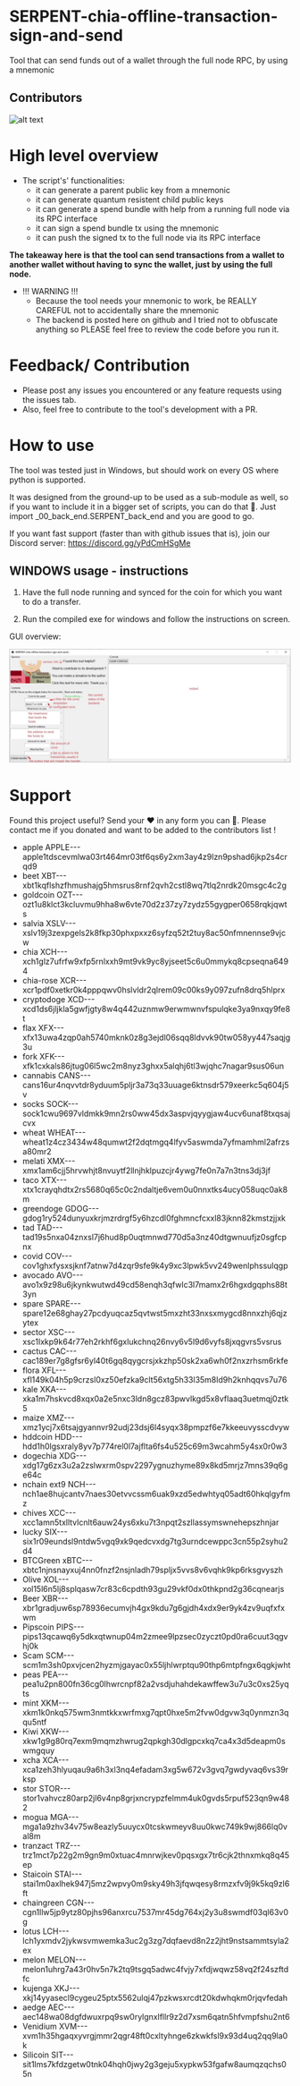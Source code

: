 # SERPENT-chia-offline-transaction-sign-and-send
Tool that can send funds out of a wallet through the full node RPC, by using a mnemonic

## Contributors

![alt text](https://c.tenor.com/FDwYMy302gMAAAAM/tumbleweed-silence.gif?raw=true)

# High level overview
- The script's' functionalities:
    - it can generate a parent public key from a mnemonic
    - it can generate quantum resistent child public keys
    - it can generate a spend bundle with help from a running full node via its RPC interface
    - it can sign a spend bundle tx using the mnemonic
    - it can push the signed tx to the full node via its RPC interface
    
**The takeaway here is that the tool can send transactions from a wallet to another wallet without having to sync the wallet, just by using the full node.**

- !!! WARNING !!!
   - Because the tool needs your mnemonic to work, be REALLY CAREFUL not to accidentally share the mnemonic
   - The backend is posted here on github and I tried not to obfuscate anything so PLEASE feel free to review the code before you run it.

# Feedback/ Contribution
- Please post any issues you encountered or any feature requests using the issues tab.
- Also, feel free to contribute to the tool's development with a PR.

# How to use
The tool was tested just in Windows, but should work on every OS where python is supported.

It was designed from the ground-up to be used as a sub-module as well, so if you want to include it in a bigger set of scripts, you can do that 🙂. Just import _00_back_end.SERPENT_back_end and you are good to go.

If you want fast support (faster than with github issues that is), join our Discord server: https://discord.gg/yPdCmHSgMe

## WINDOWS usage - instructions

1. Have the full node running and synced for the coin for which you want to do a transfer.

2. Run the compiled exe for windows and follow the instructions on screen.

GUI overview:
   
![alt text](ReadMe_res/GUI_overview.jpg?raw=true)

# Support
Found this project useful? Send your ❤ in any form you can 🙂. Please contact me if you donated and want to be added to the contributors list !

- apple APPLE---apple1tdscevmlwa03rt464mr03tf6qs6y2xm3ay4z9lzn9pshad6jkp2s4crqd9
- beet XBT---xbt1kqflshzfhmushajg5hmsrus8rnf2qvh2cstl8wq7tlq2nrdk20msgc4c2g
- goldcoin OZT---ozt1u8klct3kcluvmu9hha8w6vte70d2z37zy7zydz55gygper0658rqkjqwts
- salvia XSLV---xslv19j3zexpgels2k8fkp30phxpxxz6syfzq52t2tuy8ac50nfmnennse9vjcw
- chia XCH---xch1glz7ufrfw9xfp5rnlxxh9mt9vk9yc8yjseet5c6u0mmykq8cpseqna6494
- chia-rose XCR---xcr1pdf0xetkr0k4pppqwv0hslvldr2qlrem09c00ks9y097zufn8drq5hlprx
- cryptodoge XCD---xcd1ds6jljkla5gwfjgty8w4q442uznmw9erwmwnvfspulqke3ya9nxqy9fe8t
- flax XFX---xfx13uwa4zqp0ah5740mknk0z8g3ejdl06sqq8ldvvk90tw058yy447saqjg3u
- fork XFK---xfk1cxkals86jtug06l5wc2m8nyz3ghxx5alqhj6tl3wjqhc7nagar9sus06un
- cannabis CANS---cans16ur4nqvvtdr8yduum5pljr3a73q33uuage6ktnsdr579xeerkc5q604j5v
- socks SOCK---sock1cwu9697vldmkk9mn2rs0ww45dx3aspvjqyygjaw4ucv6unaf8txqsajcvx
- wheat WHEAT---wheat1z4cz3434w48qumwt2f2dqtmgq4lfyv5aswmda7yfmamhml2afrzsa80mr2
- melati XMX---xmx1am6cjj5hrvwhjt8nvuytf2llnjhklpuzcjr4ywg7fe0n7a7n3tns3dj3jf
- taco XTX---xtx1crayqhdtx2rs5680q65c0c2ndaltje6vem0u0nnxtks4ucy058uqc0ak8m
- greendoge GDOG---gdog1ry524dunyuxkrjmzrdrgf5y6hzcdl0fghmncfcxxl83jknn82kmstzjjxk
- tad TAD---tad19s5nxa04znxsl7j6hud8p0uqtmnwd770d5a3nz40dtgwnuufjz0sgfcpnx
- covid COV---cov1ghxfysxsjknf7atnw7d4zqr9sfe9k4y9xc3lpwk5vv249wenlphssulqgp
- avocado AVO---avo1x9z98u6jkynkwutwd49cd58enqh3qfwlc3l7mamx2r6hgxdgqphs88t3yn
- spare SPARE---spare12e68ghay27pcdyuqcaz5qvtwst5mxzht33nxsxmygcd8nnxzhj6qjzytex
- sector XSC---xsc1lxkp9k64r77eh2rkhf6gxlukchnq26nvy6v5l9d6vyfs8jxqgvrs5vsrus
- cactus CAC---cac189er7g8gfsr6yl40t6gq8qygcrsjxkzhp50sk2xa6wh0f2nxzrhsm6rkfe
- flora XFL---xfl149k04h5p9crzsl0xz50efzka9clt56xtg5h33l35m8ld9h2knhqqvs7u76
- kale XKA---xka1m7hskvcd8xqx0a2e5nxc3ldn8gcz83pwvlkgd5x8vflaaq3uetmqj0ztk5
- maize XMZ---xmz1ycj7x6tsajgyannvr92udj23dsj6l4syqx38pmpzf6e7kkeeuvysscdvyw
- hddcoin HDD---hdd1h0lgsxraly8yv7p774rel0l7ajflta6fs4u525c69m3wcahm5y4sx0r0w3
- dogechia XDG---xdg17g6zx3u2a2zslwxrm0spv2297ygnuzhyme89x8kd5mrjz7mns39q6ge64c
- nchain ext9 NCH---nch1ae8hujcantv7naes30etvvcssm6uak9xzd5edwhtyq05adt60hkqlgyfmz
- chives XCC---xcc1amn5txlltvlcnlt6auw24ys6xku7t3npqt2szllassymswnehepszhnjar
- lucky SIX---six1r09eundsl9ntdw5vgq9xk9qedcvxdg7tg3urndcewppc3cn55p2syhu2d4
- BTCGreen xBTC---xbtc1njnsnayxuj4nn0fnzf2nsjnladh79spljx5vvs8v6vqhk9kp6rksgvyszh
- Olive XOL---xol15l6n5lj8splqasw7cr83c6cpdth93gu29vkf0dx0thkpnd2g36cqnearjs
- Beer XBR---xbr1gradjuw6sp78936ecumvjh4gx9kdu7g6gjdh4xdx9er9yk4zv9uqfxfxwm
- Pipscoin PIPS---pips13qcawq6y5dkxqtwnup04m2zmee9lpzsec0zyczt0pd0ra6cuut3qgvhj0k
- Scam SCM---scm1m3sh0pxvjcen2hyzmjgayac0x55ljhlwrptqu90thp6mtpfngx6qgkjwht
- peas PEA---pea1u2pn800fn36cg0lhwrcnpf82a2vsdjuhahdekawffew3u7u3c0xs25yqts
- mint XKM---xkm1k0nkq575wm3nmtkkxwrfmxg7qpt0hxe5m2fvw0dgvw3q0ynmzn3qqu5ntf
- Kiwi XKW---xkw1g9g80rq7exm9mqmzhwrug2qpkgh30dlgpcxkq7ca4x3d5deapm0swmgquy
- xcha XCA---xca1zeh3hlyuqau9a6h3xl3nq4efadam3xg5w672v3gvq7gwdyvaq6vs39rksp
- stor STOR---stor1vahvcz80arp2jl6v4np8grjxncrypzfelmm4uk0gvds5rpuf523qn9w482
- mogua MGA---mga1a9zhv34v75w8eazly5uuycx0tcskwmeyv8uu0kwc749k9wj866lq0val8m
- tranzact  TRZ---trz1mct7p22g2m9gn9m0xtuac4mnrwjkev0pqsxgx7tr6cjk2thnxmkq8q45ep
- Staicoin STAI---stai1m0axlhek947j5mz2wpvy0m9sky49h3jfqwqesy8rmzxfv9j9k5kq9zl6ft
- chaingreen CGN---cgn1llw5jp9ytz80pjhs96anxrcu7537mr45dg764xj2y3u8swmdf03ql63v0g
- lotus LCH---lch1yxmdv2jykwsvmwemka3uc2g3zg7dqfaevd8n2z2jht9nstsammtsyla2ex
- melon MELON---melon1uhrg7a43r0hv5n7k2tq9tsgq5adwc4fvjy7xfdjwqwz58vq2f24szftdfc
- kujenga XKJ---xkj14yyasecl9cygeu25ptx5562ulqj47pzkwsxrcdt20kdwhqkm0rjqvfedah
- aedge AEC---aec148wa08dgfdwuxrpq9sw0rylgnxlfllr9z2d7xsm6qatn5hfvmpfshu2nt6
- Venidium XVM---xvm1h35hgaqxyvrgjmmr2qgr48ft0cxltyhnge6zkwkfsl9x93d4uq2qq9la0k
- Silicoin SIT---sit1lms7kfdzgetw0tnk04hqh0jwy2g3geju5xypkw53fgafw8aumqzqchs05n
